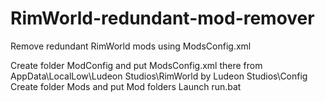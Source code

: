 # RimWorld-redundant-mod-remover
Remove redundant RimWorld mods using ModsConfig.xml

Create folder ModConfig and put ModsConfig.xml there from AppData\LocalLow\Ludeon Studios\RimWorld by Ludeon Studios\Config
Create folder Mods and put Mod folders
Launch run.bat
